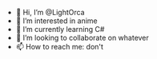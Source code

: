 - 👋 Hi, I’m @LightOrca
- 👀 I’m interested in anime
- 🌱 I’m currently learning C#
- 💞️ I’m looking to collaborate on whatever
- 📫 How to reach me: don't

<!---
LightOrca/LightOrca is a ✨ special ✨ repository because its `README.md` (this file) appears on your GitHub profile.
You can click the Preview link to take a look at your changes.
--->
